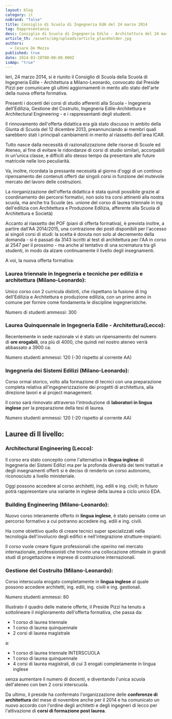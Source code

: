 ```yaml
---
layout: blog
category: it
noBrand: "false"
title: Consiglio di Scuola di Ingegneria EdA del 24 marzo 2014
tag: Rappresentanza
desc: Consiglio di Scuola di Ingegneria Edile - Architettura del 24 marzo 2014
article_th: /assets/img/uploads/article_placeholder.jpg
authors:
  - Cesare De Mezza
published: true
date: 2014-03-28T00:00:00.000Z
isAmp: "true"
---
```

Ieri, 24 marzo 2014, si è riunito il Consiglio di Scuola della Scuola di Ingegneria Edile - Architettura a Milano-Leonardo, convocato dal Preside Pizzi per comunicare gli ultimi aggiornamenti in merito allo stato dell'arte della nuova offerta formativa.

Presenti i docenti dei corsi di studio afferenti alla Scuola - Ingegneria dell'Edilizia, Gestione del Costruito, Ingegneria Edile-Architettura e Architectural Engineering - e i rappresentanti degli studenti.

Il rinnovamento dell'offerta didattica era già stato discusso in ambito della Giunta di Scuola del 12 dicembre 2013, preannunciando ai membri quali sarebbero stati i principali cambiamenti in merito al riassetto dell'area ICAR.

Tutto nasce dalla necessità di razionalizzazione delle risorse di Scuole ed Ateneo, al fine di evitare le ridondanze di corsi di studio similari, accorpabili in un'unica classe, e difficili allo stesso tempo da presentare alle future matricole nelle loro peculiarità.

Va, inoltre, ricordata la pressante necessità al giorno d'oggi di un continuo ripensamento dei contenuti offerti dai singoli corsi in funzione del mutevole mercato del lavoro delle costruzioni.

La riorganizzazione dell'offerta didattica è stata quindi possibile grazie al coordinamento dei percorsi formativi, non solo tra corsi attinenti alla nostra scuola, ma anche tra Scuole (es. unione del corso di laurea triennale in ing dell'edilizia con Architettura e Produzione Edilizia, afferente alla Scuola di Architettura e Società)

Accanto al riassetto dei POF (piani di offerta formativa), è prevista inoltre, a partire dall'AA 2014/2015, una contrazione dei posti disponibili per l'accesso ai singoli corsi di studi: la scelta è dovuta non solo al decremento della domanda - si è passati da 3143 iscritti al test di architettura per l'AA in corso ai 2547 per il prossimo - ma anche al tentativo di una scrematura tra gli studenti, in modo da alzare continuamente il livello degli insegnamenti.

A voi, la nuova offerta formativa:

### Laurea triennale in Ingegneria e tecniche per edilizia e architettura (Milano-Leonardo):

Unico corso con 2 curricula distinti, che rispettano la fusione di Ing dell'Edilizia e Architettura e produzione edilizia, con un primo anno in comune per fornire come fondamenta le discipline ingegneristiche.

Numero di studenti ammessi: 300

### Laurea Quinquennale in Ingegneria Edile - Architettura(Lecco):

Recentemente in sede nazionale vi è stato un ripensamento del numero di **ore erogabili**, ora più di 4000, che quindi nel nostro ateneo verrà abbassato a 3900 ca.

Numero studenti ammessi: 120 (-30 rispetto al corrente AA)

### Ingegneria dei Sistemi Edilizi (Milano-Leonardo):

Corso ormai storico, volto alla formazione di tecnici con una preparazione completa relativa all'ingegnerizzazione dei progetti di architettura, alla direzione lavori e al project management.

Il corso sarà rinnovato attraverso l'introduzione di **laboratori in lingua inglese** per la preparazione della tesi di laurea.

Numero studenti ammessi: 120 (-20 rispetto al corrente AA)

## Lauree di II livello:

### Architectural Engineering (Lecco):

Il corso era stato concepito come l'alternativa in **lingua inglese** di Ingegneria dei Sistemi Edilizi ma per la profonda diversità dei temi trattati e degli insegnamenti offerti si è deciso di renderlo un corso autonomo, riconosciuto a livello ministeriale.

Oggi possono accedere al corso architetti, ing. edili e ing. civili; in futuro potrà rappresentare una variante in inglese della laurea a ciclo unico EDA.

### Building Engineering (Milano-Leonardo):

Nuovo corso interamente offerto in **lingua inglese**, è stato pensato come un percorso formativo a cui potranno accedere ing. edili e ing. civili.

Ha come obiettivo quello di creare tecnici super specializzati nella tecnologia dell'involucro degli edifici e nell'integrazione strutture-impianti.

Il corso vuole creare figure professionali che operino nel mercato internazionale, professionisti che trovino una collocazione ottimale in grandi studi di progettazione e imprese di costruzione internazionali.

### Gestione del Costruito (Milano-Leonardo):

Corso interscuola erogato completamente in **lingua inglese** al quale possono accedere architetti, ing. edili, ing. civili e ing. gestionali.

Numero studenti ammessi: 80

Illustrato il quadro delle materie offerte, il Preside Pizzi ha tenuto a sottolineare il miglioramento dell'offerta formativa, che passa da:

* 1 corso di laurea triennale
* 1 corso di laurea quinquennale
* 2 corsi di laurea magistrale

a:

* 1 corso di laurea triennale INTERSCUOLA
* 1 corso di laurea quinquennale
* 4 corsi di laurea magistrali, di cui 3 erogati completamente in lingua inglese

senza aumentare il numero di docenti, e diventando l'unica scuola dell'ateneo con ben 2 corsi interscuola.

Da ultimo, il preside ha confermato l'organizzazione delle **conferenze di architettura** del mese di novembre anche per il 2014 e ha comunicato un nuovo accordo con l'ordine degli architetti e degli ingegneri di lecco per l'attivazione di **corsi di formazione post laurea**.